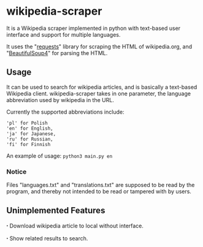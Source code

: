 # wikipedia-scraper
It is a Wikipedia scraper implemented in python with text-based user interface and support for multiple languages.

It uses the "[requests](https://pypi.org/project/requests/)" library for scraping the HTML of wikipedia.org, and "[BeautifulSoup4](https://pypi.org/project/beautifulsoup4/)" for parsing the HTML.

## Usage
It can be used to search for wikipedia articles, and is basically a text-based Wikipedia client.
wikipedia-scraper takes in one parameter, the language abbreviation used by wikipedia in the URL. 

Currently the supported abbreviations include: 
```
'pl' for Polish
'en' for English,
'ja' for Japanese,
'ru' for Russian,
'fi' for Finnish 
```

An example of usage: 
`python3 main.py en`

### Notice
Files "languages.txt" and "translations.txt" are supposed to be read by the program, and thereby not intended to be read or tampered with by users.

## Unimplemented Features
  ꞏ  Download wikipedia article to local without interface.
  
  ꞏ  Show related results to search.
